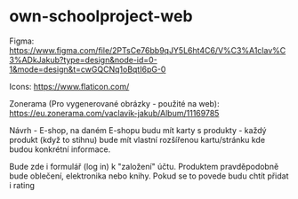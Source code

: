 # own-schoolproject-web


Figma: https://www.figma.com/file/2PTsCe76bb9qJY5L6ht4C6/V%C3%A1clav%C3%ADkJakub?type=design&node-id=0-1&mode=design&t=cwGQCNq1oBqtI6pG-0

Icons: https://www.flaticon.com/

Zonerama (Pro vygenerované obrázky - použité na web): https://eu.zonerama.com/vaclavik-jakub/Album/11169785

Návrh - E-shop, na daném E-shopu budu mít karty s produkty - každý produkt (když to stihnu) bude mít vlastní rozšířenou kartu/stránku kde budou konkrétní informace.

Bude zde i formulář (log in) k "založení" účtu. Produktem pravděpodobně bude oblečení, elektronika nebo knihy. Pokud se to povede budu chtít přidat i rating
